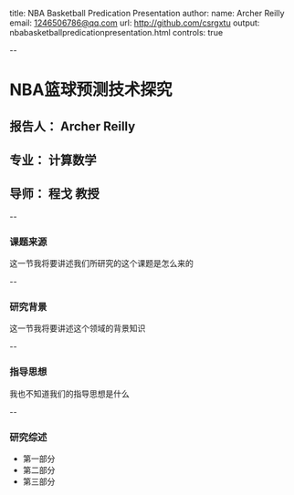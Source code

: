 title: NBA Basketball Predication Presentation
author:
  name: Archer Reilly
  email: 1246506786@qq.com
  url: http://github.com/csrgxtu
output: nbabasketballpredicationpresentation.html
controls: true

--
# NBA篮球预测技术探究
## 报告人： Archer Reilly
## 专业： 计算数学
## 导师： 程戈 教授

--
### 课题来源
这一节我将要讲述我们所研究的这个课题是怎么来的

--
### 研究背景
这一节我将要讲述这个领域的背景知识

--
### 指导思想
我也不知道我们的指导思想是什么

--
### 研究综述
* 第一部分
* 第二部分
* 第三部分
